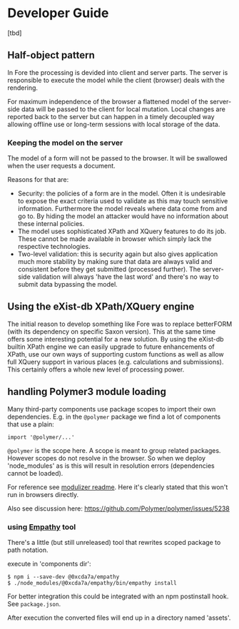# Developer Guide


[tbd]


## Half-object pattern

In Fore the processing is devided into client and server parts. The server is responsible to execute
the model while the client (browser) deals with the rendering.

For maximum independence of the browser a flattened model of the server-side data will be passed to the
client for local mutation. Local changes are reported back to the server but can happen in a timely
decoupled way allowing offline use or long-term sessions with local storage of the data.

### Keeping the model on the server

The model of a form will not be passed to the browser. It will be swallowed when the user requests
a document.

Reasons for that are:

* Security: the policies of a form are in the model. Often it is undesirable to expose the exact criteria
used to validate as this may touch sensitive information. Furthermore the model reveals where data come 
from and go to. By hiding the model an attacker would have no information about these internal policies.
* The model uses sophisticated XPath and XQuery features to do its job. These cannot be made available
in browser which simply lack the respective technologies.
* Two-level validation: this is security again but also gives application much more stability by making
sure that data are always valid and consistent before they get submitted (processed further). The 
server-side validation will always 'have the last word' and there's no way to submit data bypassing
the model.





## Using the eXist-db XPath/XQuery engine 

The initial reason to develop something like Fore was to replace betterFORM (with its dependency on specific Saxon version). This at the same time offers
some interesting potential for a new solution. By using the eXist-db builtin XPath engine we can easily upgrade to 
future enhancements of XPath, use our own ways of supporting custom functions as well as allow full XQuery support in
various places (e.g. calculations and submissions). This certainly offers a whole new level of processing power.


## handling Polymer3 module loading

Many third-party components use package scopes to import their own dependencies. E.g. in 
the `@polymer` package we find a lot of components that use a plain:

```
import '@polymer/...'

```

`@polymer` is the scope here. A scope is meant to group related packages. However scopes
do not resolve in the browser. So when we deploy 'node_modules' as is this will result
in resolution errors (dependencies cannot be loaded).

For reference see [modulizer readme](https://github.com/Polymer/tools/tree/master/packages/modulizer#conversion-options).
Here it's clearly stated that this won't run in browsers directly.

Also see discussion here:
https://github.com/Polymer/polymer/issues/5238


### using [Empathy](https://github.com/PolymerLabs/empathy/tree/initial-implementation) tool

There's a little (but still unreleased) tool that rewrites scoped package to path notation.

execute in 'components dir':

```
$ npm i --save-dev @0xcda7a/empathy
$ ./node_modules/@0xcda7a/empathy/bin/empathy install
```

For better integration this could be integrated with an npm postinstall hook. See `package.json`.

After execution the converted files will end up in a directory named 'assets'.